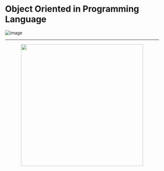 #  Object Oriented in Programming Language 

![image](https://github.com/mdabir1203/objectsNcpp/assets/66947064/98caeddf-e3f6-4ba1-ad41-00a9163bb9c8)





------- ------------ ----------- ------------- ------------
<div style="text-align: center;">
    <img src="https://github.com/mdabir1203/objectsNcpp/assets/66947064/fc7af7df-d86f-4174-994a-f7577b0d682d" width="400" height="400" style="display: inline-block;">
</div>


